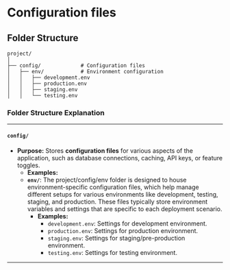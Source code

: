 # Configuration files

## Folder Structure

```
project/
│
├── config/             # Configuration files
│   ├── env/            # Environment configuration
│   │   ├── development.env
│   │   ├── production.env
│   │   ├── staging.env
│   │   └── testing.env
```


### **Folder Structure Explanation**

* * *

#### **`config/`**

- **Purpose:** Stores **configuration files** for various aspects of the application, such as database connections, caching, API keys, or feature toggles.
    - **Examples:**
    - **`env/`**: The project/config/env folder is designed to house environment-specific configuration files, which help manage different setups for various environments like development, testing, staging, and production. These files typically store environment variables and settings that are specific to each deployment scenario.
        - **Examples:**
            - `development.env`: Settings for development environment.
            - `production.env`:  Settings for production environment.
            - `staging.env`: Settings for staging/pre-production environment.
            - `testing.env`: Settings for testing environment.

* * *
